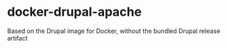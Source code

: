 # docker-drupal-apache
Based on the Drupal image for Docker, without the bundled Drupal release artifact
